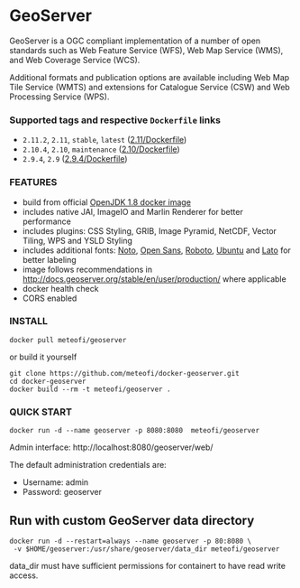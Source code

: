 # GeoServer
GeoServer is a OGC compliant implementation of a number of open standards such as Web Feature Service (WFS), Web Map Service (WMS), and Web Coverage Service (WCS).

Additional formats and publication options are available including Web Map Tile Service (WMTS) and extensions for Catalogue Service (CSW) and Web Processing Service (WPS).

### Supported tags and respective **`Dockerfile`** links
* `2.11.2`, `2.11`, `stable`, `latest` ([2.11/Dockerfile](https://github.com/meteofi/docker-geoserver/blob/2.11/Dockerfile))
* `2.10.4`, `2.10`, `maintenance` ([2.10/Dockerfile](https://github.com/meteofi/docker-geoserver/blob/2.10/Dockerfile))
* `2.9.4`, `2.9` ([2.9.4/Dockerfile](https://github.com/meteofi/docker-geoserver/blob/2.9.4/Dockerfile))

### FEATURES
* build from official [OpenJDK 1.8 docker image](https://hub.docker.com/_/openjdk/)
* includes native JAI, ImageIO and Marlin Renderer for better performance
* includes plugins: CSS Styling, GRIB, Image Pyramid, NetCDF, Vector Tiling, WPS and YSLD Styling 
* includes additional fonts: [Noto](https://www.google.com/get/noto/), [Open Sans](https://fonts.google.com/specimen/Open+Sans), [Roboto](https://fonts.google.com/specimen/Roboto), [Ubuntu](https://fonts.google.com/specimen/Ubuntu) and [Lato](https://fonts.google.com/specimen/Lato) for better labeling
* image follows recommendations in http://docs.geoserver.org/stable/en/user/production/ where applicable
* docker health check
* CORS enabled

### INSTALL
```
docker pull meteofi/geoserver
```

or build it yourself
```
git clone https://github.com/meteofi/docker-geoserver.git
cd docker-geoserver
docker build --rm -t meteofi/geoserver .
```

### QUICK START
```
docker run -d --name geoserver -p 8080:8080  meteofi/geoserver
```
Admin interface: http://localhost:8080/geoserver/web/

The default administration credentials are:
* Username: admin
* Password: geoserver

## Run with custom GeoServer data directory
```
docker run -d --restart=always --name geoserver -p 80:8080 \
 -v $HOME/geoserver:/usr/share/geoserver/data_dir meteofi/geoserver
```

data_dir must have sufficient permissions for containert to have read write access.

